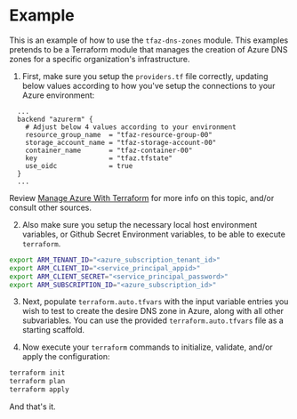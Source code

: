 # Example
This is an example of how to use the `tfaz-dns-zones` module. This examples pretends to be a Terraform module that manages the creation of Azure DNS zones for a specific organization's infrastructure.

1. First, make sure you setup the `providers.tf` file correctly, updating below values according to how you've setup the connections to your Azure environment: 
```hcl
  ...
  backend "azurerm" {
    # Adjust below 4 values according to your environment
    resource_group_name  = "tfaz-resource-group-00"
    storage_account_name = "tfaz-storage-account-00"       
    container_name       = "tfaz-container-00"
    key                  = "tfaz.tfstate"
    use_oidc             = true
  }
  ...
```

Review [Manage Azure With Terraform](https://que.tips/terraform/#manage-azure-with-terraform) for more info on this topic, and/or consult other sources.

2. Also make sure you setup the necessary local host environment variables, or Github Secret Environment variables, to be able to execute `terraform`.
```bash
export ARM_TENANT_ID="<azure_subscription_tenant_id>"
export ARM_CLIENT_ID="<service_principal_appid>"
export ARM_CLIENT_SECRET="<service_principal_password>"
export ARM_SUBSCRIPTION_ID="<azure_subscription_id>"
```

3. Next, populate `terraform.auto.tfvars` with the input variable entries you wish to test to create the desire DNS zone in Azure, along with all other subvariables. You can use the provided `terraform.auto.tfvars` file as a starting scaffold.

4. Now execute your `terraform` commands to initialize, validate, and/or apply the configuration:
```bash
terraform init
terraform plan
terraform apply
```
And that's it.
